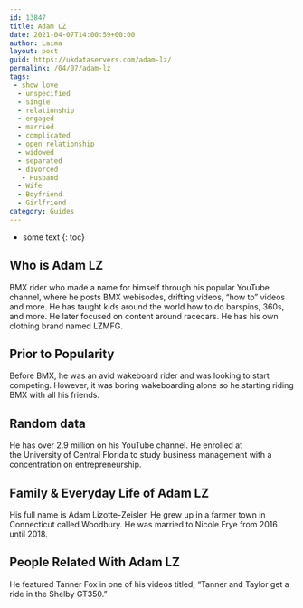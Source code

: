 ```yaml
---
id: 13847
title: Adam LZ
date: 2021-04-07T14:00:59+00:00
author: Laima
layout: post
guid: https://ukdataservers.com/adam-lz/
permalink: /04/07/adam-lz
tags:
 - show love
  - unspecified
  - single
  - relationship
  - engaged
  - married
  - complicated
  - open relationship
  - widowed
  - separated
  - divorced
   - Husband
  - Wife
  - Boyfriend
  - Girlfriend
category: Guides
---
```


* some text
{: toc}


## Who is Adam LZ
                  
                  
                  
BMX rider who made a name for himself through his popular YouTube channel, where he posts BMX webisodes, drifting videos, &#8220;how to&#8221; videos and more. He has taught kids around the world how to do barspins, 360s, and more. He later focused on content around racecars. He has his own clothing brand named LZMFG. 
                  
              
            
              
            
                
                
                
## Prior to Popularity
                  
                  
                  
Before BMX, he was an avid wakeboard rider and was looking to start competing. However, it was boring wakeboarding alone so he starting riding BMX with all his friends.  
                  
              
            
              
            
                
                
                
## Random data
                  
                  
                  
He has over 2.9 million on his YouTube channel. He enrolled at the University of Central Florida to study business management with a concentration on entrepreneurship. 
                  
              
            
              
            
                
                
                
## Family & Everyday Life of Adam LZ
                  
                  
                  
His full name is Adam Lizotte-Zeisler. He grew up in a farmer town in Connecticut called Woodbury. He was married to Nicole Frye from 2016 until 2018. 
                  
              
            
              
            
                
                
                
## People Related With Adam LZ
                  
                  
                  
He featured Tanner Fox in one of his videos titled, &#8220;Tanner and Taylor get a ride in the Shelby GT350.&#8221;
                  
              
            
              
            
                
              
            
              
              
            
            
              
            
          
          
          